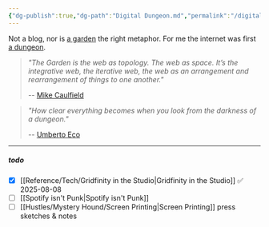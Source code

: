 ```yaml
---
{"dg-publish":true,"dg-path":"Digital Dungeon.md","permalink":"/digital-dungeon/","noteIcon":"signpost"}
---
```


Not a blog, nor is [a garden](https://www.eastgate.com/garden/Enter.html) the right metaphor. For me the internet was first [a dungeon](https://mudstats.com/World/Mirkwood). 

> *"The Garden is the web as topology. The web as space. It’s the integrative web, the iterative web, the web as an arrangement and rearrangement of things to one another."*
> 
> -- [Mike Caulfield](https://hapgood.us/2015/10/17/the-garden-and-the-stream-a-technopastoral/)

> *"How clear everything becomes when you look from the darkness of a dungeon."*
> 
> -- [Umberto Eco](https://library.brads.house/index.php?page=13&id=686#cover)

----
##### todo
- [x] [[Reference/Tech/Gridfinity in the Studio\|Gridfinity in the Studio]] ✅ 2025-08-08
- [ ] [[Spotify isn't Punk\|Spotify isn't Punk]]
- [ ] [[Hustles/Mystery Hound/Screen Printing\|Screen Printing]] press sketches & notes